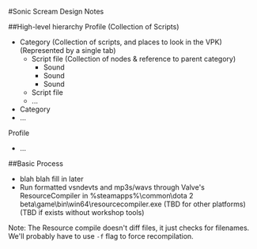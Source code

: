 #Sonic Scream Design Notes

##High-level hierarchy
Profile (Collection of Scripts)

* Category (Collection of scripts, and places to look in the VPK) (Represented by a single tab)
	* Script file (Collection of nodes & reference to parent category)
		* Sound
		* Sound
		* Sound
	* Script file	
	* ...
* Category
* ...

Profile

* ...

##Basic Process
* blah blah fill in later
* Run formatted vsndevts and mp3s/wavs through Valve's ResourceCompiler in %steamapps%\common\dota 2 beta\game\bin\win64\resourcecompiler.exe (TBD for other platforms)(TBD if exists without workshop tools)


Note: The Resource compile doesn't diff files, it just checks for filenames. We'll probably have to use `-f` flag to force recompilation.